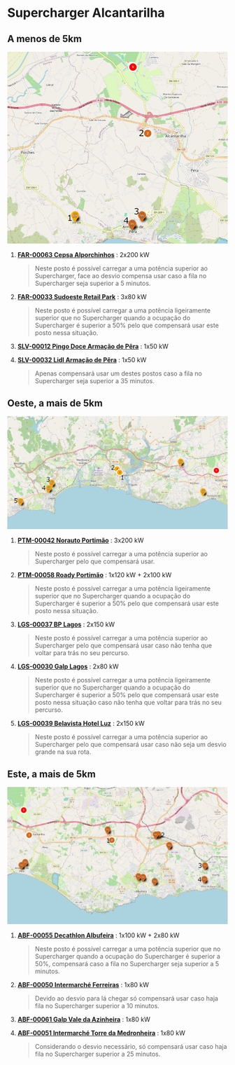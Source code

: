 # Supercharger Alcantarilha

## A menos de 5km

![alcantarilha-menos-5km](../images/Alcantarilha1.png)

1. [**FAR-00063 Cepsa Alporchinhos**](https://maps.app.goo.gl/aLdCyUX7hXSCErYo6) : 2x200 kW

    > Neste posto é possível carregar a uma potência superior ao Supercharger, face ao desvio compensa usar caso a fila no Supercharger seja superior a 5 minutos.

2. [**FAR-00033 Sudoeste Retail Park**](https://maps.app.goo.gl/nUUow2rV3DhRHzgc7) : 3x80 kW

    > Neste posto é possível carregar a uma potência ligeiramente superior que no Supercharger quando a ocupação do Supercharger é superior a 50% pelo que compensará usar este posto nessa situação.

3. [**SLV-00012 Pingo Doce Armação de Pêra**](https://maps.app.goo.gl/eCu4uDMb8sx4FErw7) : 1x50 kW  
4. [**SLV-00032 Lidl Armação de Pêra**](https://maps.app.goo.gl/c79ZPPGMVTkyFkY68) : 1x50 kW

    > Apenas compensará usar um destes postos caso a fila no Supercharger seja superior a 35 minutos.

## Oeste, a mais de 5km

![alcantarilha-oeste](../images/Alcantarilha2.png)

1. [**PTM-00042 Norauto Portimão**](https://maps.app.goo.gl/UKDXTGFtvacK2dZMA) : 3x200 kW

    > Neste posto é possível carregar a uma potência superior ao Supercharger pelo que compensará usar.

2. [**PTM-00058 Roady Portimão**](https://maps.app.goo.gl/64HHZD1uWmLu51R27) : 1x120 kW + 2x100 kW

    > Neste posto é possível carregar a uma potência ligeiramente superior que no Supercharger quando a ocupação do Supercharger é superior a 50% pelo que compensará usar este posto nessa situação.

3. [**LGS-00037 BP Lagos**](https://maps.app.goo.gl/kdJ1JJcn4Y9nXjnG7) : 2x150 kW

    > Neste posto é possível carregar a uma potência superior ao Supercharger pelo que compensará usar caso não tenha que voltar para trás no seu percurso.

4. [**LGS-00030 Galp Lagos**](https://maps.app.goo.gl/SBUf8uXRFT8Fhvwr7) : 2x80 kW

    > Neste posto é possível carregar a uma potência ligeiramente superior que no Supercharger quando a ocupação do Supercharger é superior a 50% pelo que compensará usar este posto nessa situação caso não tenha que voltar para trás no seu percurso.

5. [**LGS-00039 Belavista Hotel Luz**](https://maps.app.goo.gl/9krBjJXNdZEhwBUD8) : 2x150 kW

    > Neste posto é possível carregar a uma potência superior ao Supercharger pelo que compensará usar caso não seja um desvio grande na sua rota.

## Este, a mais de 5km

![alcantarilha-este](../images/Alcantarilha3.png)

1. [**ABF-00055 Decathlon Albufeira**](https://maps.app.goo.gl/E1LUyvR1SrqAoHvp7) : 1x100 kW + 2x80 kW

    > Neste posto é possível carregar a uma potência superior que no Supercharger quando a ocupação do Supercharger é superior a 50%, compensará caso a fila no Supercharger seja superior a 5 minutos.

2. [**ABF-00050 Intermarché Ferreiras**](https://maps.app.goo.gl/uQhPDBuv9EYNhPrK7) : 1x80 kW

    > Devido ao desvio para lá chegar só compensará usar caso haja fila no Supercharger superior a 10 minutos.

3. [**ABF-00061 Galp Vale da Azinheira**](https://maps.app.goo.gl/oQAsRwGnWfxdb6of6) : 1x80 kW  
4. [**ABF-00051 Intermarché Torre da Medronheira**](https://maps.app.goo.gl/xFFVNFpGEaaHjc5Y6) : 1x80 kW

    > Considerando o desvio necessário, só compensará usar caso haja fila no Supercharger superior a 25 minutos.
